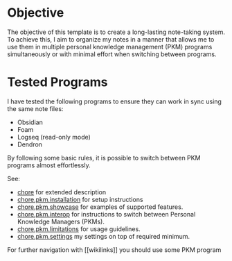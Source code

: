 # Objective

The objective of this template is to create a long-lasting note-taking
system. To achieve this, I aim to organize my notes in a manner that
allows me to use them in multiple personal knowledge management (PKM)
programs simultaneously or with minimal effort when switching between
programs.

# Tested Programs

I have tested the following programs to ensure they can work in sync
using the same note files:
- Obsidian
- Foam
- Logseq (read-only mode)
- Dendron

By following some basic rules, it is possible to switch between PKM
programs almost effortlessly.


See:
- [chore](notes/chore.md) for extended description
- [chore.pkm.installation](notes/chore.pkm.installation.md) for setup instructions 
- [chore.pkm.showcase](notes/chore.pkm.showcase.md) for examples of supported features.
- [chore.pkm.interop](notes/chore.pkm.interop.md) for instructions to
  switch between Personal Knowledge Managers (PKMs).
- [chore.pkm.limitations](notes/chore.pkm.limitations.md) for usage guidelines.
- [chore.pkm.settings](notes/chore.pkm.settings.md) my settings on top of required minimum.

For further navigation with [[wikilinks]] you should use some PKM program